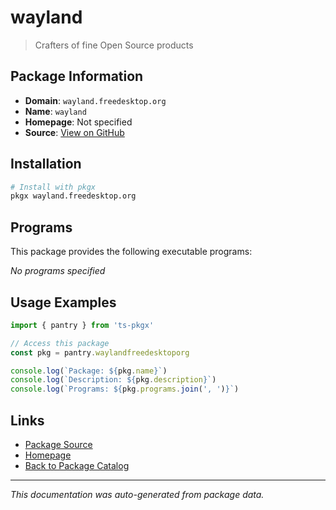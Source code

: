 # wayland

> Crafters of fine Open Source products

## Package Information

- **Domain**: `wayland.freedesktop.org`
- **Name**: `wayland`
- **Homepage**: Not specified
- **Source**: [View on GitHub](https://github.com/pkgxdev/pantry/tree/main/projects/wayland.freedesktop.org/package.yml)

## Installation

```bash
# Install with pkgx
pkgx wayland.freedesktop.org
```

## Programs

This package provides the following executable programs:

*No programs specified*

## Usage Examples

```typescript
import { pantry } from 'ts-pkgx'

// Access this package
const pkg = pantry.waylandfreedesktoporg

console.log(`Package: ${pkg.name}`)
console.log(`Description: ${pkg.description}`)
console.log(`Programs: ${pkg.programs.join(', ')}`)
```

## Links

- [Package Source](https://github.com/pkgxdev/pantry/tree/main/projects/wayland.freedesktop.org/package.yml)
- [Homepage](#)
- [Back to Package Catalog](../package-catalog.md)

---

*This documentation was auto-generated from package data.*
